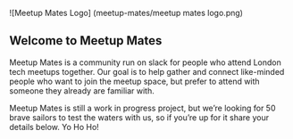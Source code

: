 ![Meetup Mates Logo] (meetup-mates/meetup mates logo.png)
      

## Welcome to Meetup Mates

Meetup Mates is a community run on slack for people who attend London tech meetups together. Our goal is to help gather and connect like-minded people who want to join the meetup space, but prefer to attend with someone they already are familiar with.

Meetup Mates is still a work in progress project, but we’re looking for 50 brave sailors to test the waters with us, so if you’re up for it share your details below. Yo Ho Ho!


